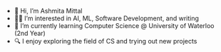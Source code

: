 - 👋 Hi, I’m Ashmita Mittal
- 👩‍💻 I’m interested in AI, ML, Software Development, and writing
- 📖 I’m currently learning Computer Science @ University of Waterloo (2nd Year)
- 🔍 I enjoy exploring the field of CS and trying out new projects
